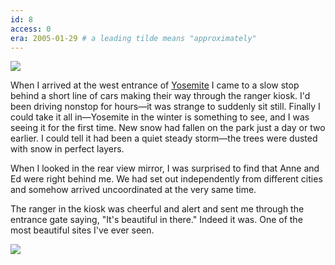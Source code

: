 ```yaml
---
id: 8
access: 0
era: 2005-01-29 # a leading tilde means "approximately"
---
```


![](https://photos.smugmug.com/Bait-4/i-5FZ7TvW/0/284bbe68/S/16-88-S.jpg)

When I arrived at the west entrance of [Yosemite](https://en.wikipedia.org/wiki/Yosemite_National_Park) I came to a slow stop behind a short line of cars making their way through the ranger kiosk. I'd been driving nonstop for hours—it was strange to suddenly sit still. Finally I could take it all in—Yosemite in the winter is something to see, and I was seeing it for the first time. New snow had fallen on the park just a day or two earlier. I could tell it had been a quiet steady storm—the trees were dusted with snow in perfect layers. 

When I looked in the rear view mirror, I was surprised to find that Anne and Ed were right behind me. We had set out independently from different cities and somehow arrived uncoordinated at the very same time.

The ranger in the kiosk was cheerful and alert and sent me through the entrance gate saying, "It's beautiful in there." Indeed it was. One of the most beautiful sites I've ever seen.

![](https://photos.smugmug.com/Bait-4/i-fqV4zzJ/0/b410382f/S/21_edited-1-S.jpg)

